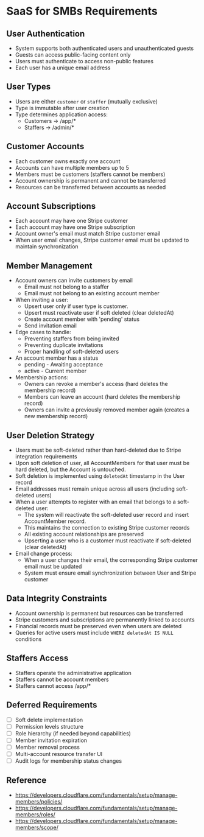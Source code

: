# SaaS for SMBs Requirements

## User Authentication

- System supports both authenticated users and unauthenticated guests
- Guests can access public-facing content only
- Users must authenticate to access non-public features
- Each user has a unique email address

## User Types

- Users are either `customer` or `staffer` (mutually exclusive)
- Type is immutable after user creation
- Type determines application access:
  - Customers -> /app/\*
  - Staffers -> /admin/\*

## Customer Accounts

- Each customer owns exactly one account
- Accounts can have multiple members up to 5
- Members must be customers (staffers cannot be members)
- Account ownership is permanent and cannot be transferred
- Resources can be transferred between accounts as needed

## Account Subscriptions

- Each account may have one Stripe customer
- Each account may have one Stripe subscription
- Account owner's email must match Stripe customer email
- When user email changes, Stripe customer email must be updated to maintain synchronization

## Member Management

- Account owners can invite customers by email
  - Email must not belong to a staffer
  - Email must not belong to an existing account member
- When inviting a user:
  - Upsert user only if user type is customer.
  - Upsert must reactivate user if soft deleted (clear deletedAt)
  - Create account member with 'pending' status
  - Send invitation email
- Edge cases to handle:
  - Preventing staffers from being invited
  - Preventing duplicate invitations
  - Proper handling of soft-deleted users
- An account member has a status
  - pending - Awaiting acceptance
  - active - Current member
- Membership actions:
  - Owners can revoke a member's access (hard deletes the membership record)
  - Members can leave an account (hard deletes the membership record)
  - Owners can invite a previously removed member again (creates a new membership record)

## User Deletion Strategy

- Users must be soft-deleted rather than hard-deleted due to Stripe integration requirements
- Upon soft deletion of user, all AccountMembers for that user must be hard deleted, but the Account is untouched.
- Soft deletion is implemented using `deletedAt` timestamp in the User record
- Email addresses must remain unique across all users (including soft-deleted users)
- When a user attempts to register with an email that belongs to a soft-deleted user:
  - The system will reactivate the soft-deleted user record and insert AccountMember record.
  - This maintains the connection to existing Stripe customer records
  - All existing account relationships are preserved
  - Upserting a user who is a customer must reactivate if soft-deleted (clear deletedAt)
- Email change process:
  - When a user changes their email, the corresponding Stripe customer email must be updated
  - System must ensure email synchronization between User and Stripe customer

## Data Integrity Constraints

- Account ownership is permanent but resources can be transferred
- Stripe customers and subscriptions are permanently linked to accounts
- Financial records must be preserved even when users are deleted
- Queries for active users must include `WHERE deletedAt IS NULL` conditions

## Staffers Access

- Staffers operate the administrative application
- Staffers cannot be account members
- Staffers cannot access /app/\*

## Deferred Requirements

- [ ] Soft delete implementation
- [ ] Permission levels structure
- [ ] Role hierarchy (if needed beyond capabilities)
- [ ] Member invitation expiration
- [ ] Member removal process
- [ ] Multi-account resource transfer UI
- [ ] Audit logs for membership status changes

## Reference

- https://developers.cloudflare.com/fundamentals/setup/manage-members/policies/
- https://developers.cloudflare.com/fundamentals/setup/manage-members/roles/
- https://developers.cloudflare.com/fundamentals/setup/manage-members/scope/
